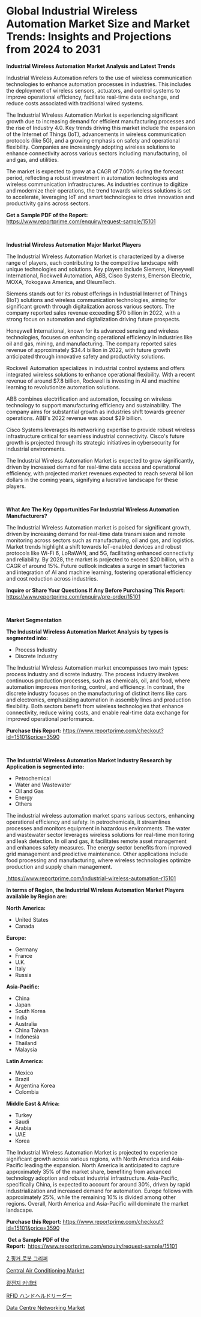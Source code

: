 <p><h1>Global Industrial Wireless Automation Market Size and Market Trends: Insights and Projections from 2024 to 2031</h1></p><p><strong>Industrial Wireless Automation Market Analysis and Latest Trends</strong></p>
<p><p>Industrial Wireless Automation refers to the use of wireless communication technologies to enhance automation processes in industries. This includes the deployment of wireless sensors, actuators, and control systems to improve operational efficiency, facilitate real-time data exchange, and reduce costs associated with traditional wired systems. </p><p>The Industrial Wireless Automation Market is experiencing significant growth due to increasing demand for efficient manufacturing processes and the rise of Industry 4.0. Key trends driving this market include the expansion of the Internet of Things (IoT), advancements in wireless communication protocols (like 5G), and a growing emphasis on safety and operational flexibility. Companies are increasingly adopting wireless solutions to enhance connectivity across various sectors including manufacturing, oil and gas, and utilities.</p><p>The market is expected to grow at a CAGR of 7.00% during the forecast period, reflecting a robust investment in automation technologies and wireless communication infrastructures. As industries continue to digitize and modernize their operations, the trend towards wireless solutions is set to accelerate, leveraging IoT and smart technologies to drive innovation and productivity gains across sectors.</p></p>
<p><strong>Get a Sample PDF of the Report:&nbsp;</strong> <a href="https://www.reportprime.com/enquiry/request-sample/15101">https://www.reportprime.com/enquiry/request-sample/15101</a></p>
<p>&nbsp;</p>
<p><strong>Industrial Wireless Automation Major Market Players</strong></p>
<p><p>The Industrial Wireless Automation Market is characterized by a diverse range of players, each contributing to the competitive landscape with unique technologies and solutions. Key players include Siemens, Honeywell International, Rockwell Automation, ABB, Cisco Systems, Emerson Electric, MOXA, Yokogawa America, and OleumTech.</p><p>Siemens stands out for its robust offerings in Industrial Internet of Things (IIoT) solutions and wireless communication technologies, aiming for significant growth through digitalization across various sectors. The company reported sales revenue exceeding $70 billion in 2022, with a strong focus on automation and digitalization driving future prospects.</p><p>Honeywell International, known for its advanced sensing and wireless technologies, focuses on enhancing operational efficiency in industries like oil and gas, mining, and manufacturing. The company reported sales revenue of approximately $34.4 billion in 2022, with future growth anticipated through innovative safety and productivity solutions.</p><p>Rockwell Automation specializes in industrial control systems and offers integrated wireless solutions to enhance operational flexibility. With a recent revenue of around $7.8 billion, Rockwell is investing in AI and machine learning to revolutionize automation solutions.</p><p>ABB combines electrification and automation, focusing on wireless technology to support manufacturing efficiency and sustainability. The company aims for substantial growth as industries shift towards greener operations. ABB's 2022 revenue was about $29 billion.</p><p>Cisco Systems leverages its networking expertise to provide robust wireless infrastructure critical for seamless industrial connectivity. Cisco's future growth is projected through its strategic initiatives in cybersecurity for industrial environments.</p><p>The Industrial Wireless Automation Market is expected to grow significantly, driven by increased demand for real-time data access and operational efficiency, with projected market revenues expected to reach several billion dollars in the coming years, signifying a lucrative landscape for these players.</p></p>
<p>&nbsp;</p>
<p><strong>What Are The Key Opportunities For Industrial Wireless Automation Manufacturers?</strong></p>
<p><p>The Industrial Wireless Automation market is poised for significant growth, driven by increasing demand for real-time data transmission and remote monitoring across sectors such as manufacturing, oil and gas, and logistics. Market trends highlight a shift towards IoT-enabled devices and robust protocols like Wi-Fi 6, LoRaWAN, and 5G, facilitating enhanced connectivity and reliability. By 2028, the market is projected to exceed $20 billion, with a CAGR of around 15%. Future outlook indicates a surge in smart factories and integration of AI and machine learning, fostering operational efficiency and cost reduction across industries.</p></p>
<p><strong>Inquire or Share Your Questions If Any Before Purchasing This Report:</strong> <a href="https://www.reportprime.com/enquiry/pre-order/15101">https://www.reportprime.com/enquiry/pre-order/15101</a></p>
<p>&nbsp;</p>
<p><strong>Market Segmentation</strong></p>
<p><strong>The Industrial Wireless Automation Market Analysis by types is segmented into:</strong></p>
<p><ul><li>Process Industry</li><li>Discrete Industry</li></ul></p>
<p><p>The Industrial Wireless Automation market encompasses two main types: process industry and discrete industry. The process industry involves continuous production processes, such as chemicals, oil, and food, where automation improves monitoring, control, and efficiency. In contrast, the discrete industry focuses on the manufacturing of distinct items like cars and electronics, emphasizing automation in assembly lines and production flexibility. Both sectors benefit from wireless technologies that enhance connectivity, reduce wiring costs, and enable real-time data exchange for improved operational performance.</p></p>
<p><strong>Purchase this Report:&nbsp;</strong><a href="https://www.reportprime.com/checkout?id=15101&price=3590">https://www.reportprime.com/checkout?id=15101&price=3590</a></p>
<p>&nbsp;</p>
<p><strong>The Industrial Wireless Automation Market Industry Research by Application is segmented into:</strong></p>
<p><ul><li>Petrochemical</li><li>Water and Wastewater</li><li>Oil and Gas</li><li>Energy</li><li>Others</li></ul></p>
<p><p>The industrial wireless automation market spans various sectors, enhancing operational efficiency and safety. In petrochemicals, it streamlines processes and monitors equipment in hazardous environments. The water and wastewater sector leverages wireless solutions for real-time monitoring and leak detection. In oil and gas, it facilitates remote asset management and enhances safety measures. The energy sector benefits from improved grid management and predictive maintenance. Other applications include food processing and manufacturing, where wireless technologies optimize production and supply chain management.</p></p>
<p><a href="https://www.reportprime.com/industrial-wireless-automation-r15101">&nbsp;https://www.reportprime.com/industrial-wireless-automation-r15101</a></p>
<p><strong>In terms of Region, the Industrial Wireless Automation Market Players available by Region are:</strong></p>
<p>
    <p> <strong> North America: </strong>
        <ul>
            <li>United States</li>
            <li>Canada</li>
        </ul>
        </p> 
    <p> <strong> Europe: </strong>
        <ul>
            <li>Germany</li>
            <li>France</li>
            <li>U.K.</li>
            <li>Italy</li>
            <li>Russia</li>
        </ul>
        </p> 
    <p> <strong> Asia-Pacific: </strong>
        <ul>
            <li>China</li>
            <li>Japan</li>
            <li>South Korea</li>
            <li>India</li>
            <li>Australia</li>
            <li>China Taiwan</li>
            <li>Indonesia</li>
            <li>Thailand</li>
            <li>Malaysia</li>
        </ul>
        </p> 
    <p> <strong> Latin America: </strong>
        <ul>
            <li>Mexico</li>
            <li>Brazil</li>
            <li>Argentina Korea</li>
            <li>Colombia</li>
        </ul>
        </p> 
    <p> <strong> Middle East & Africa: </strong>
        <ul>
            <li>Turkey</li>
            <li>Saudi</li>
            <li>Arabia</li>
            <li>UAE</li>
            <li>Korea</li>
        </ul>
    </p>
    </p>
<p><p>The Industrial Wireless Automation Market is projected to experience significant growth across various regions, with North America and Asia-Pacific leading the expansion. North America is anticipated to capture approximately 35% of the market share, benefiting from advanced technology adoption and robust industrial infrastructure. Asia-Pacific, specifically China, is expected to account for around 30%, driven by rapid industrialization and increased demand for automation. Europe follows with approximately 25%, while the remaining 10% is divided among other regions. Overall, North America and Asia-Pacific will dominate the market landscape.</p></p>
<p><strong>Purchase this Report: </strong><a href="https://www.reportprime.com/checkout?id=15101&price=3590">https://www.reportprime.com/checkout?id=15101&price=3590</a></p>
<p>&nbsp;<strong>Get a Sample PDF of the Report:&nbsp;&nbsp;</strong><a href="https://www.reportprime.com/enquiry/request-sample/15101">https://www.reportprime.com/enquiry/request-sample/15101</a></p>
<p><strong></strong></p>
<p><p><a href="https://medium.com/@laurance99/2-finger-robot-gripper-market-%EC%9D%98-%EA%B8%80%EB%A1%9C%EB%B2%8C-%EC%8B%9C%EC%9E%A5-%EA%B0%9C%EC%9A%94%EB%8A%94-%EC%A0%84-%EC%84%B8%EA%B3%84-%EB%B0%8F-%EC%A3%BC%EC%9A%94-%EC%8B%9C%EC%9E%A5%EC%9D%98-%EC%82%B0%EC%97%85%EC%97%90-%EC%98%81%ED%96%A5%EC%9D%84-%EB%AF%B8%EC%B9%98%EB%8A%94-%EC%A3%BC%EC%9A%94-%ED%8A%B8%EB%A0%8C%EB%93%9C%EC%97%90-%EB%8C%80%ED%95%9C-%EB%8F%85%ED%8A%B9%ED%95%9C-%EA%B4%80%EC%A0%90%EC%9D%84-%EC%A0%9C%EA%B3%B5%ED%95%A9%EB%8B%88%EB%8B%A4-70f7cb3723fe">2 핑거 로봇 그리퍼</a></p><p><a href="https://medium.com/@valeriecruz651/the-global-central-air-conditioning-market-is-a-dynamic-and-growing-industry-3c9bd804dac0">Central Air Conditioning Market</a></p><p><a href="https://medium.com/@steve.beardmore/what-innovations-are-shaping-the-photovoltaic-connector-market-079ba4b03bc4">광전지 커넥터</a></p><p><a href="https://github.com/lababdou/Market-Research-Report-List-6/blob/main/31443046981.md">RFID ハンドヘルドリーダー</a></p><p><a href="https://www.linkedin.com/pulse/global-data-centre-networking-market-opportunities-4psdc?trackingId=NIn4pWFSRSSRqM%2B6sr0GbA%3D%3D">Data Centre Networking Market</a></p></p>